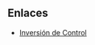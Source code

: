 

## Enlaces
* [Inversión de Control](https://danielggarcia.wordpress.com/2014/01/15/inversion-de-control-e-inyeccion-de-dependencias)
